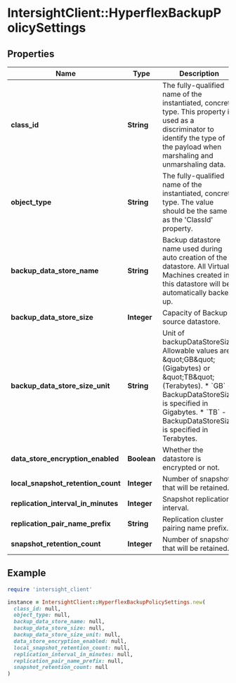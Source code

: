 # IntersightClient::HyperflexBackupPolicySettings

## Properties

| Name | Type | Description | Notes |
| ---- | ---- | ----------- | ----- |
| **class_id** | **String** | The fully-qualified name of the instantiated, concrete type. This property is used as a discriminator to identify the type of the payload when marshaling and unmarshaling data. | [default to &#39;hyperflex.BackupPolicySettings&#39;] |
| **object_type** | **String** | The fully-qualified name of the instantiated, concrete type. The value should be the same as the &#39;ClassId&#39; property. | [default to &#39;hyperflex.BackupPolicySettings&#39;] |
| **backup_data_store_name** | **String** | Backup datastore name used during auto creation of the datastore. All Virtual Machines created in this datastore will be automatically backed up. | [optional][readonly] |
| **backup_data_store_size** | **Integer** | Capacity of Backup source datastore. | [optional][readonly] |
| **backup_data_store_size_unit** | **String** | Unit of backupDataStoreSize.  Allowable values are \&quot;GB\&quot; (Gigabytes) or \&quot;TB\&quot; (Terabytes). * &#x60;GB&#x60; - BackupDataStoreSize is specified in Gigabytes. * &#x60;TB&#x60; - BackupDataStoreSize is specified in Terabytes. | [optional][readonly][default to &#39;GB&#39;] |
| **data_store_encryption_enabled** | **Boolean** | Whether the datastore is encrypted or not. | [optional][readonly] |
| **local_snapshot_retention_count** | **Integer** | Number of snapshots that will be retained. | [optional][readonly] |
| **replication_interval_in_minutes** | **Integer** | Snapshot replication interval. | [optional][readonly] |
| **replication_pair_name_prefix** | **String** | Replication cluster pairing name prefix. | [optional][readonly] |
| **snapshot_retention_count** | **Integer** | Number of snapshots that will be retained. | [optional][readonly] |

## Example

```ruby
require 'intersight_client'

instance = IntersightClient::HyperflexBackupPolicySettings.new(
  class_id: null,
  object_type: null,
  backup_data_store_name: null,
  backup_data_store_size: null,
  backup_data_store_size_unit: null,
  data_store_encryption_enabled: null,
  local_snapshot_retention_count: null,
  replication_interval_in_minutes: null,
  replication_pair_name_prefix: null,
  snapshot_retention_count: null
)
```

